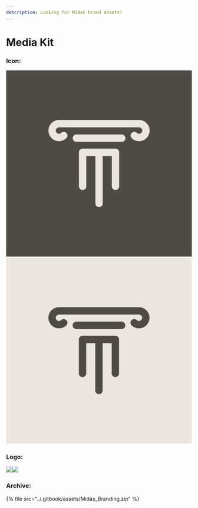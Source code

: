 ```yaml
---
description: Looking for Midas brand assets?
---
```


# Media Kit

### Icon:&#x20;

![](<../.gitbook/assets/Dark (1).png>)![](../.gitbook/assets/Dark.png)

### **Logo:**

![](../.gitbook/assets/Light\_lockup.png)![](../.gitbook/assets/Dark\_lockup.png)

### **Archive:**

{% file src="../.gitbook/assets/Midas_Branding.zip" %}

